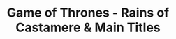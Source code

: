 ---
layout: page
title: Game of Thrones - Rains of Castamere & Main Titles
description: Game of Thrones theme song, composed by Ramin Djawadi and arranged by Break of Reality for three cellos and one djembe
img: assets/img/project_got-preview.gif
redirect: https://youtu.be/e_Mo1CnEtgo?t=139
importance: 0
category: percussion
---